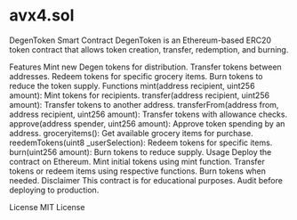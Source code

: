 # avx4.sol
DegenToken Smart Contract
DegenToken is an Ethereum-based ERC20 token contract that allows token creation, transfer, redemption, and burning.

Features
Mint new Degen tokens for distribution.
Transfer tokens between addresses.
Redeem tokens for specific grocery items.
Burn tokens to reduce the token supply.
Functions
mint(address recipient, uint256 amount): Mint tokens for recipients.
transfer(address recipient, uint256 amount): Transfer tokens to another address.
transferFrom(address from, address recipient, uint256 amount): Transfer tokens with allowance checks.
approve(address spender, uint256 amount): Approve token spending by an address.
groceryitems(): Get available grocery items for purchase.
reedemTokens(uint8 _userSelection): Redeem tokens for specific items.
burn(uint256 amount): Burn tokens to reduce supply.
Usage
Deploy the contract on Ethereum.
Mint initial tokens using mint function.
Transfer tokens or redeem items using respective functions.
Burn tokens when needed.
Disclaimer
This contract is for educational purposes. Audit before deploying to production.

License
MIT License
